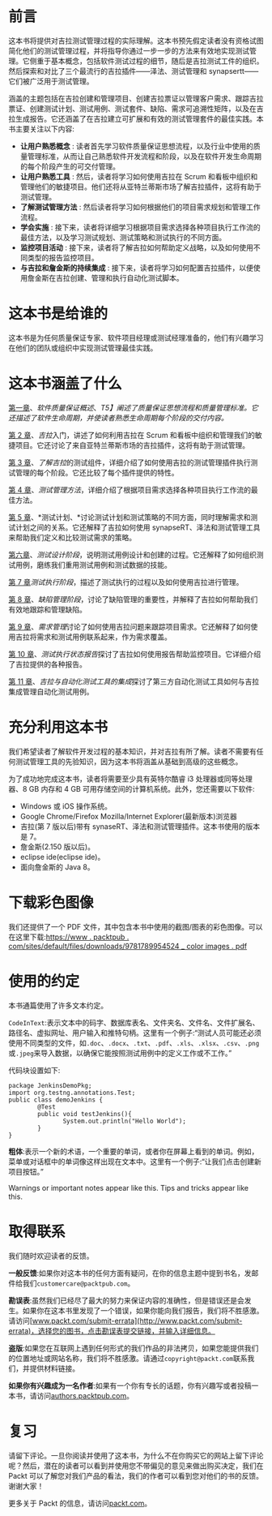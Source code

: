 # 前言

这本书将提供对吉拉测试管理过程的实际理解。这本书预先假定读者没有资格试图简化他们的测试管理过程，并将指导你通过一步一步的方法来有效地实现测试管理。它侧重于基本概念，包括软件测试过程的细节，随后是吉拉测试工件的组织。然后探索和对比了三个最流行的吉拉插件——泽法、测试管理和 synapsertt——它们被广泛用于测试管理。

涵盖的主题包括在吉拉创建和管理项目、创建吉拉票证以管理客户需求、跟踪吉拉票证、创建测试计划、测试用例、测试套件、缺陷、需求可追溯性矩阵，以及在吉拉生成报告。它还涵盖了在吉拉建立可扩展和有效的测试管理套件的最佳实践。本书主要关注以下内容:

*   **让用户熟悉概念** : 读者首先学习软件质量保证思想流程，以及行业中使用的质量管理标准，从而让自己熟悉软件开发流程和阶段，以及在软件开发生命周期的每个阶段产生的可交付管理。
*   **让用户熟悉工具** : 然后，读者将学习如何使用吉拉在 Scrum 和看板中组织和管理他们的敏捷项目。他们还将从亚特兰蒂斯市场了解吉拉插件，这将有助于测试管理。
*   **了解测试管理方法** : 然后读者将学习如何根据他们的项目需求规划和管理工作流程。
*   **学会实施** : 接下来，读者将详细学习根据项目需求选择各种项目执行工作流的最佳方法，以及学习测试规划、测试策略和测试执行的不同方面。
*   **监控项目活动** : 接下来，读者将了解吉拉如何帮助定义战略，以及如何使用不同类型的报告监控项目。
*   **与吉拉和詹金斯的持续集成** : 接下来，读者将学习如何配置吉拉插件，以便使用詹金斯在吉拉创建、管理和执行自动化测试脚本。

# 这本书是给谁的

这本书是为任何质量保证专家、软件项目经理或测试经理准备的，他们有兴趣学习在他们的团队或组织中实现测试管理最佳实践。

# 这本书涵盖了什么

[第一章](01.html)、*软件质量保证概述*、*T5】阐述了质量保证思想流程和质量管理标准。它还描述了软件生命周期，并使读者熟悉生命周期每个阶段的交付内容。*

[第 2 章](02.html)、*吉拉*入门，讲述了如何利用吉拉在 Scrum 和看板中组织和管理我们的敏捷项目。它还讨论了来自亚特兰蒂斯市场的吉拉插件，这将有助于测试管理。

[第 3 章](03.html)、*了解吉拉*的测试组件，详细介绍了如何使用吉拉的测试管理插件执行测试管理的每个阶段。它还比较了每个插件提供的特性。

[第 4 章](04.html)、*测试管理方法*，详细介绍了根据项目需求选择各种项目执行工作流的最佳方法。

[第 5 章](05.html)、*测试计划、*讨论测试计划和测试策略的不同方面，同时理解需求和测试计划之间的关系。它还解释了吉拉如何使用 synapseRT、泽法和测试管理工具来帮助我们定义和比较测试需求的策略。

[第六章](06.html)、*测试设计阶段*，说明测试用例设计和创建的过程。它还解释了如何组织测试用例，磨练我们重用测试用例和测试数据的技能。

[第 7 章](07.html)*测试执行阶段*，描述了测试执行的过程以及如何使用吉拉进行管理。

[第 8 章](08.html)、*缺陷管理阶段*，讨论了缺陷管理的重要性，并解释了吉拉如何帮助我们有效地跟踪和管理缺陷。

[第 9 章](09.html)、*需求管理*讨论了如何使用吉拉问题来跟踪项目需求。它还解释了如何使用吉拉将需求和测试用例联系起来，作为需求覆盖。

[第 10 章](10.html)、*测试执行状态报告*探讨了吉拉如何使用报告帮助监控项目。它详细介绍了吉拉提供的各种报告。

[第 11 章](11.html)、*吉拉与自动化测试工具的集成*探讨了第三方自动化测试工具如何与吉拉集成管理自动化测试用例。

# 充分利用这本书

我们希望读者了解软件开发过程的基本知识，并对吉拉有所了解。读者不需要有任何测试管理工具的先验知识，因为这本书将涵盖从基础到高级的这些概念。

为了成功地完成这本书，读者将需要至少具有英特尔酷睿 i3 处理器或同等处理器、8 GB 内存和 4 GB 可用存储空间的计算机系统。此外，您还需要以下软件:

*   Windows 或 iOS 操作系统。
*   Google Chrome/Firefox Mozilla/Internet Explorer(最新版本)浏览器
*   吉拉(第 7 版以后)带有 synaseRT、泽法和测试管理插件。这本书使用的版本是 7。
*   詹金斯(2.150 版以后)。
*   eclipse ide(eclipse ide)。
*   面向詹金斯的 Java 8。

# 下载彩色图像

我们还提供了一个 PDF 文件，其中包含本书中使用的截图/图表的彩色图像。可以在这里下载:[https://www . packtpub . com/sites/default/files/downloads/9781789954524 _ color images . pdf](https://www.packtpub.com/sites/default/files/downloads/9781789954524_ColorImages.pdf)

# 使用的约定

本书通篇使用了许多文本约定。

`CodeInText`:表示文本中的码字、数据库表名、文件夹名、文件名、文件扩展名、路径名、虚拟网址、用户输入和推特句柄。这里有一个例子:“测试人员可能还必须使用不同类型的文件，如`.doc`、`.docx`、`.txt`、`.pdf`、`.xls`、`.xlsx`、`.csv`、`.png`或`.jpeg`来导入数据，以确保它能按照测试用例中的定义工作或不工作。”

代码块设置如下:

```
package JenkinsDemoPkg;
import org.testng.annotations.Test;
public class demoJenkins {
        @Test
        public void testJenkins(){
               System.out.println("Hello World");
        }
}
```

**粗体**:表示一个新的术语，一个重要的单词，或者你在屏幕上看到的单词。例如，菜单或对话框中的单词像这样出现在文本中。这里有一个例子:“让我们点击创建新项目按钮。”

Warnings or important notes appear like this. Tips and tricks appear like this.

# 取得联系

我们随时欢迎读者的反馈。

**一般反馈**:如果你对这本书的任何方面有疑问，在你的信息主题中提到书名，发邮件给我们`customercare@packtpub.com`。

**勘误表**:虽然我们已经尽了最大的努力来保证内容的准确性，但是错误还是会发生。如果你在这本书里发现了一个错误，如果你能向我们报告，我们将不胜感激。请访问[www.packt.com/submit-errata](http://www.packt.com/submit-errata)，选择您的图书，点击勘误表提交链接，并输入详细信息。

**盗版**:如果您在互联网上遇到任何形式的我们作品的非法拷贝，如果您能提供我们的位置地址或网站名称，我们将不胜感激。请通过`copyright@packt.com`联系我们，并提供材料链接。

**如果你有兴趣成为一名作者**:如果有一个你有专长的话题，你有兴趣写或者投稿一本书，请访问[authors.packtpub.com](http://authors.packtpub.com/)。

# 复习

请留下评论。一旦你阅读并使用了这本书，为什么不在你购买它的网站上留下评论呢？然后，潜在的读者可以看到并使用您不带偏见的意见来做出购买决定，我们在 Packt 可以了解您对我们产品的看法，我们的作者可以看到您对他们的书的反馈。谢谢大家！

更多关于 Packt 的信息，请访问[packt.com](http://www.packt.com/)。